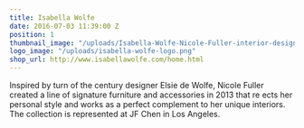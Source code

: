 ```yaml
---
title: Isabella Wolfe
date: 2016-07-03 11:39:00 Z
position: 1
thumbnail_image: "/uploads/Isabella-Wolfe-Nicole-Fuller-interior-design-furniture-lavender-crystal-white-dining-room.jpg"
logo_image: "/uploads/isabella-wolfe-logo.png"
shop_url: http://www.isabellawolfe.com/home.html
---
```


Inspired by turn of the century designer Elsie de Wolfe, Nicole Fuller created a line of signature furniture and accessories in 2013 that re ects her personal style and works as a perfect complement to her unique interiors. The collection is represented at JF Chen in Los Angeles.